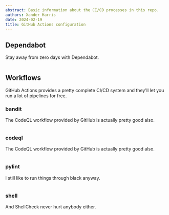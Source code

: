 ```yaml
---
abstract: Basic information about the CI/CD processes in this repo.
authors: Xander Harris
date: 2024-02-19
title: GitHub Actions configuration
---
```


## Dependabot

Stay away from zero days with Dependabot.

```{autoyaml} .github/dependabot.yml

```

## Workflows

GitHub Actions provides a pretty complete CI/CD system and they'll let you
run a lot of pipelines for free.

### bandit

The CodeQL workflow provided by GitHub is actually pretty good also.

```{autoyaml} .github/workflows/bandit.yml

```

### codeql

The CodeQL workflow provided by GitHub is actually pretty good also.

```{autoyaml} .github/workflows/codeql.yml

```

### pylint

I still like to run things through black anyway.

```{autoyaml} .github/workflows/black.yml

```

### shell

And ShellCheck never hurt anybody either.

```{autoyaml} .github/workflows/shell.yml

```
